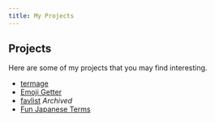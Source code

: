 ```yaml
---
title: My Projects
---
```

## Projects

Here are some of my projects that you may find interesting.

- [termage](./termage)
- [Emoji Getter](./emoji-getter)
- [favlist](./favlist) *Archived*
- [Fun Japanese Terms](fun-jp-terms)
